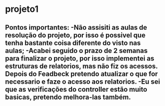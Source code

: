 # projeto1
Pontos importantes:
-Não  assisiti as aulas de resolução do projeto, por isso é possivel que tenha bastante coisa diferente do visto nas aulas;
-Acabei seguido o prazo de 2 semanas para finalizar o projeto, por isso implementei as estruturas de relatorios, mas não fiz os acessos. Depois do Feadbeck pretendo atualizar o que for necessario e faze o acesso aos relatorios.
-Eu sei que as verificações do controller estão muito basicas, pretendo melhora-las também. 
-
